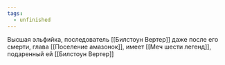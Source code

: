```yaml
---
tags:
  - unfinished
---
```

Высшая эльфийка, последователь [[Билстоун Вертер]] даже после его смерти, глава [[Поселение амазонок]], имеет [[Меч шести легенд]], подаренный ей [[Билстоун Вертер]]
